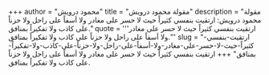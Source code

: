 +++
author = "محمود درويش"
title = "مقولة محمود درويش"
description = "مقولة محمود درويش: ارتقيت بنفسي كثيراً حيث لا حسر على مغادر ولا أسفاً على راحل ولا حزناً على كاذب ولا تفكيراً بمنافق."
quote = '''ارتقيت بنفسي كثيراً حيث لا حسر على مغادر ولا أسفاً على راحل ولا حزناً على كاذب ولا تفكيراً بمنافق.'''
slug = "ارتقيت-بنفسي-كثيراً-حيث-لا-حسر-على-مغادر-ولا-أسفاً-على-راحل-ولا-حزناً-على-كاذب-ولا-تفكيراً-بمنافق"
+++
ارتقيت بنفسي كثيراً حيث لا حسر على مغادر ولا أسفاً على راحل ولا حزناً على كاذب ولا تفكيراً بمنافق.
